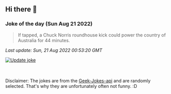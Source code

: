 ## Hi there 👋

### Joke of the day (Sun Aug 21 2022)
<!-- joke -->
>If tapped, a Chuck Norris roundhouse kick could power the country of Australia for 44 minutes.
<!-- /joke -->

*Last update: Sun, 21 Aug 2022 00:53:20 GMT*

[![Update joke](https://github.com/nclskfm/nclskfm/actions/workflows/joke.yml/badge.svg)](https://github.com/nclskfm/nclskfm/actions/workflows/joke.yml)

<br><br>
Disclaimer: The jokes are from the [Geek-Jokes-api](https://github.com/sameerkumar18/geek-joke-api) and are randomly selected. That's why they are unfortunately often not funny. :D
